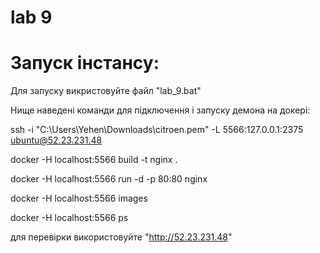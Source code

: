 # lab 9

# Запуск інстансу:


Для запуску викристовуйте файл "lab_9.bat"

Нище наведені команди для підключення і запуску демона на докері:

 
ssh -i "C:\Users\Yehen\Downloads\citroen.pem" -L 5566:127.0.0.1:2375 ubuntu@52.23.231.48


docker -H localhost:5566 build -t nginx .

docker -H localhost:5566 run -d -p 80:80 nginx

docker -H localhost:5566 images

docker -H localhost:5566 ps

для перевірки використовуйте "http://52.23.231.48"

